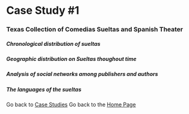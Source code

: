 # Case Study #1

### Texas Collection of Comedias Sueltas and Spanish Theater

##### Chronological distribution of sueltas


##### Geographic distribution on Sueltas thoughout time


##### Analysis of social networks among publishers and authors


##### The languages of the sueltas



Go back to [Case Studies](..)
Go back to the [Home Page](./)
